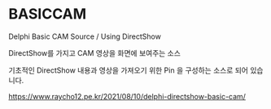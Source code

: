 # BASICCAM
Delphi Basic CAM Source / Using DirectShow

DirectShow를 가지고 CAM 영상을 화면에 보여주는 소스 

기초적인 DirectShow 내용과 영상을 가져오기 위한 Pin 을 구성하는 소스로 되어 있습니다. 

https://www.raycho12.pe.kr/2021/08/10/delphi-directshow-basic-cam/
